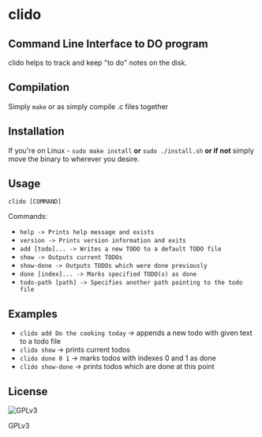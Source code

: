 # clido
## Command Line Interface to DO program

clido helps to track and keep "to do" notes on the disk.


## Compilation

Simply `make` or as simply compile .c files together


## Installation

If you're on Linux - `sudo make install` **or** `sudo ./install.sh` **or if not** simply move the binary to wherever you desire.


## Usage

`clido [COMMAND]`

Commands:

- `help -> Prints help message and exists`
- `version -> Prints version information and exits`
- `add [todo]... -> Writes a new TODO to a default TODO file`
- `show -> Outputs current TODOs`
- `show-done -> Outputs TODOs which were done previously`
- `done [index]... -> Marks specified TODO(s) as done`
- `todo-path [path] -> Specifies another path pointing to the todo file`


## Examples

- `clido add Do the cooking today` -> appends a new todo with given text to a todo file
- `clido show` -> prints current todos
- `clido done 0 1` -> marks todos with indexes 0 and 1 as done
- `clido show-done` -> prints todos which are done at this point

## License
![GPLv3](https://www.gnu.org/graphics/gplv3-with-text-84x42.png "GPLv3 logo")

GPLv3